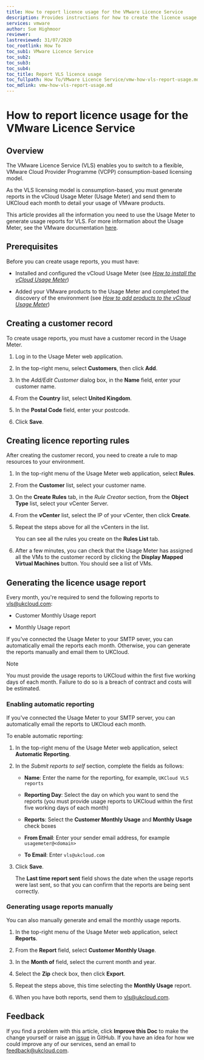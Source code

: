 ```yaml
---
title: How to report licence usage for the VMware Licence Service
description: Provides instructions for how to create the licence usage report for the VMware Licence Service
services: vmware
author: Sue Highmoor
reviewer:
lastreviewed: 31/07/2020
toc_rootlink: How To
toc_sub1: VMware Licence Service
toc_sub2:
toc_sub3:
toc_sub4:
toc_title: Report VLS licence usage
toc_fullpath: How To/VMware Licence Service/vmw-how-vls-report-usage.md
toc_mdlink: vmw-how-vls-report-usage.md
---
```


# How to report licence usage for the VMware Licence Service

## Overview

The VMware Licence Service (VLS) enables you to switch to a flexible, VMware Cloud Provider Programme (VCPP) consumption-based licensing model.

As the VLS licensing model is consumption-based, you must generate reports in the vCloud Usage Meter (Usage Meter) and send them to UKCloud each month to detail your usage of VMware products.

This article provides all the information you need to use the Usage Meter to generate usage reports for VLS. For more information about the Usage Meter, see the VMware documentation [here](https://docs.vmware.com/en/vCloud-Usage-Meter/3.6/com.vmware.vcum.usersguide.doc/GUID-AE1277B2-6B5A-4CAE-832A-DF89C1BD71DC.html).

## Prerequisites

Before you can create usage reports, you must have:

- Installed and configured the vCloud Usage Meter (see [*How to install the vCloud Usage Meter*](vmw-how-vls-install-usage-meter.md))

- Added your VMware products to the Usage Meter and completed the discovery of the environment (see [*How to add products to the vCloud Usage Meter*](vmw-how-vls-add-products.md))

## Creating a customer record

To create usage reports, you must have a customer record in the Usage Meter.

1. Log in to the Usage Meter web application.

2. In the top-right menu, select **Customers**, then click **Add**.

3. In the _Add/Edit Customer_ dialog box, in the **Name** field, enter your customer name.

4. From the **Country** list, select **United Kingdom**.

5. In the **Postal Code** field, enter your postcode.

6. Click **Save**.

## Creating licence reporting rules

After creating the customer record, you need to create a rule to map resources to your environment.

1. In the top-right menu of the Usage Meter web application, select **Rules**.

2. From the **Customer** list, select your customer name.

3. On the **Create Rules** tab, in the _Rule Creator_ section, from the **Object Type** list, select your vCenter Server.

4. From the **vCenter** list, select the IP of your vCenter, then click **Create**.

5. Repeat the steps above for all the vCenters in the list.

    You can see all the rules you create on the **Rules List** tab.

6. After a few minutes, you can check that the Usage Meter has assigned all the VMs to the customer record by clicking the **Display Mapped Virtual Machines** button. You should see a list of VMs.

## Generating the licence usage report

Every month, you're required to send the following reports to <vls@ukcloud.com>:

- Customer Monthly Usage report

- Monthly Usage report

If you've connected the Usage Meter to your SMTP sever, you can automatically email the reports each month. Otherwise, you can generate the reports manually and email them to UKCloud.

> [!NOTE]
> You must provide the usage reports to UKCloud within the first five working days of each month. Failure to do so is a breach of contract and costs will be estimated.

### Enabling automatic reporting

If you've connected the Usage Meter to your SMTP server, you can automatically email the reports to UKCloud each month.

To enable automatic reporting:

1. In the top-right menu of the Usage Meter web application, select **Automatic Reporting**.

2. In the _Submit reports to self_ section, complete the fields as follows:

    - **Name**: Enter the name for the reporting, for example, `UKCloud VLS reports`

    - **Reporting Day**: Select the day on which you want to send the reports (you must provide usage reports to UKCloud within the first five working days of each month)

    - **Reports**: Select the **Customer Monthly Usage** and **Monthly Usage** check boxes

    - **From Email**: Enter your sender email address, for example `usagemeter@<domain>`

    - **To Email**: Enter `vls@ukcloud.com`

3. Click **Save**.

    The **Last time report sent** field shows the date when the usage reports were last sent, so that you can confirm that the reports are being sent correctly.

### Generating usage reports manually

You can also manually generate and email the monthly usage reports.

1. In the top-right menu of the Usage Meter web application, select **Reports**.

2. From the **Report** field, select **Customer Monthly Usage**.

3. In the **Month of** field, select the current month and year.

4. Select the **Zip** check box, then click **Export**.

5. Repeat the steps above, this time selecting the **Monthly Usage** report.

6. When you have both reports, send them to <vls@ukcloud.com>.

## Feedback

If you find a problem with this article, click **Improve this Doc** to make the change yourself or raise an [issue](https://github.com/UKCloud/documentation/issues) in GitHub. If you have an idea for how we could improve any of our services, send an email to <feedback@ukcloud.com>.
